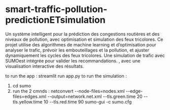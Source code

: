 # smart-traffic-pollution-predictionETsimulation
 Un système intelligent pour la prédiction des congestions routières et des niveaux de pollution, avec optimisation et simulation des feux tricolores. Ce projet utilise des algorithmes de machine learning et d’optimisation pour analyser le trafic, prévoir les embouteillages et la pollution, et ajuster dynamiquement les cycles des feux tricolores. Une simulation de trafic avec SUMOest intégrée pour valider les recommandations. , avec une visualisation interactive des résultats.


 to run the app : streamlit run app.py
to run the simulation :
1. cd sumo
2. run the 2 cmnds : 
netconvert --node-files=nodes.xml --edge-files=edges.xml --output=network.net.xml --tls.green.time 20 --tls.yellow.time 10 --tls.red.time 90
sumo-gui -c sumo.cfg